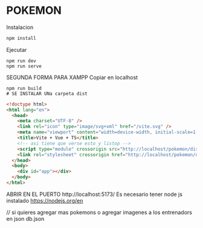 # POKEMON

Instalacion

```bash
npm install
```

Ejecutar

```
npm run dev
npm run serve
```

SEGUNDA FORMA
PARA XAMPP
Copiar en localhost
```
npm run build
# SE INSTALAR UNa carpeta dist
```
```html
<!doctype html>
<html lang="en">
  <head>
    <meta charset="UTF-8" />
    <link rel="icon" type="image/svg+xml" href="/vite.svg" />
    <meta name="viewport" content="width=device-width, initial-scale=1.0" />
    <title>Vite + Vue + TS</title>
    <!-- asi tiene que verse esto y listop -->
    <script type="module" crossorigin src="http://localhost/pokemon/dist/assets/index-Bn_4yk_7.js"></script>
    <link rel="stylesheet" crossorigin href="http://localhost/pokemon/dist/assets/index-DJrEq-o_.css">
  </head>
  <body>
    <div id="app"></div>
  </body>
</html>

```
ABRIR EN EL PUERTO http://localhost:5173/
Es necesario tener node js instalado https://nodejs.org/en

// si quieres agregar mas pokemons o agregar imagenes a los entrenadors en json db.json